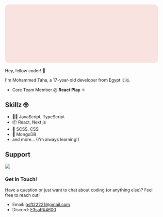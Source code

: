 <div align="center">
  <img src="./banner.svg" />
</div>

Hey, fellow coder! 👋

I'm Mohammed Taha, a 17-year-old developer from Egypt 🇪🇬.

- Core Team Member @ **React Play** ⚛


## Skillz 🤓

- 👨‍💻 JavaScript, TypeScript
- 📦 React, Next.js
- 🎨 SCSS, CSS
- 📀 MongoDB
- and more... (I'm always learning!)

## Support

<a target="_blank" href="https://ko-fi.com/taha"><img height="96px" src="https://storage.ko-fi.com/cdn/brandasset/kofi_bg_tag_white.png" /></a>

### Get in Touch!

Have a question or just want to chat about coding (or anything else)? Feel free to reach out!

- Email: gsft22221@gmail.com
- Discord: [E3saR#4600](https://discordapp.com/users/737008889194741810)
